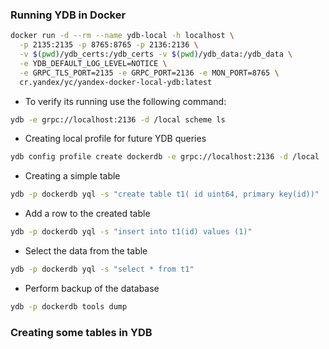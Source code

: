
### Running YDB in Docker

```bash
docker run -d --rm --name ydb-local -h localhost \
  -p 2135:2135 -p 8765:8765 -p 2136:2136 \
  -v $(pwd)/ydb_certs:/ydb_certs -v $(pwd)/ydb_data:/ydb_data \
  -e YDB_DEFAULT_LOG_LEVEL=NOTICE \
  -e GRPC_TLS_PORT=2135 -e GRPC_PORT=2136 -e MON_PORT=8765 \
  cr.yandex/yc/yandex-docker-local-ydb:latest
```

* To verify its running use the following command:
```bash
ydb -e grpc://localhost:2136 -d /local scheme ls
```

* Creating local profile for future YDB queries
```bash 
ydb config profile create dockerdb -e grpc://localhost:2136 -d /local
```

* Creating a simple table
```bash 
ydb -p dockerdb yql -s "create table t1( id uint64, primary key(id))"
```

* Add a row to the created table
```bash 
ydb -p dockerdb yql -s "insert into t1(id) values (1)"
```

* Select the data from the table
```bash 
ydb -p dockerdb yql -s "select * from t1"
```

* Perform backup of the database
```bash 
ydb -p dockerdb tools dump
```

### Creating some tables in YDB

```bash 

```